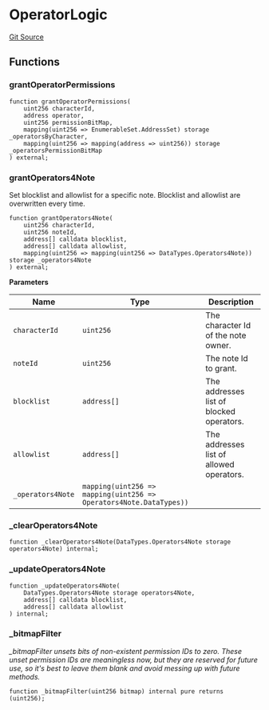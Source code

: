 # OperatorLogic
[Git Source](https://github.com/Crossbell-Box/Crossbell-Contracts/blob/d7930db5cd89d52737395aa81b0ec583ccadb80c/contracts/libraries/OperatorLogic.sol)


## Functions
### grantOperatorPermissions


```solidity
function grantOperatorPermissions(
    uint256 characterId,
    address operator,
    uint256 permissionBitMap,
    mapping(uint256 => EnumerableSet.AddressSet) storage _operatorsByCharacter,
    mapping(uint256 => mapping(address => uint256)) storage _operatorsPermissionBitMap
) external;
```

### grantOperators4Note

Set blocklist and allowlist for a specific note. Blocklist and allowlist are overwritten every time.


```solidity
function grantOperators4Note(
    uint256 characterId,
    uint256 noteId,
    address[] calldata blocklist,
    address[] calldata allowlist,
    mapping(uint256 => mapping(uint256 => DataTypes.Operators4Note)) storage _operators4Note
) external;
```
**Parameters**

|Name|Type|Description|
|----|----|-----------|
|`characterId`|`uint256`|The character Id of the note owner.|
|`noteId`|`uint256`|The note Id to grant.|
|`blocklist`|`address[]`|The addresses list of blocked operators.|
|`allowlist`|`address[]`|The addresses list of allowed operators.|
|`_operators4Note`|`mapping(uint256 => mapping(uint256 => Operators4Note.DataTypes))`||


### _clearOperators4Note


```solidity
function _clearOperators4Note(DataTypes.Operators4Note storage operators4Note) internal;
```

### _updateOperators4Note


```solidity
function _updateOperators4Note(
    DataTypes.Operators4Note storage operators4Note,
    address[] calldata blocklist,
    address[] calldata allowlist
) internal;
```

### _bitmapFilter

*_bitmapFilter unsets bits of non-existent permission IDs to zero.
These unset permission IDs are meaningless now, but they are reserved for future use,
so it's best to leave them blank and avoid messing up with future methods.*


```solidity
function _bitmapFilter(uint256 bitmap) internal pure returns (uint256);
```

